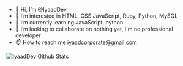 - 👋 Hi, I’m @IyaadDev
- 👀 I’m interested in HTML, CSS JavaScript, Ruby, Python, MySQL
- 🌱 I’m currently learning JavaScript, python
- 💞️ I’m looking to collaborate on nothing yet, I'm no professional developer
- 📫 How to reach me iyaadcorporate@gmail.com

<!---
IyaadDev/IyaadDev is a ✨ special ✨ repository because its `README.md` (this file) appears on your GitHub profile.
You can click the Preview link to take a look at your changes.
--->
![IyaadDev Github Stats](https://github-readme-stats.vercel.app/api?username=IyaadDev&theme=onedark)
